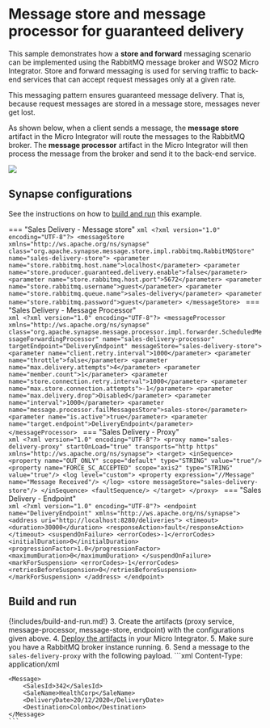 # Message store and message processor for guaranteed delivery

This sample demonstrates how a <b>store and forward</b> messaging scenario can be implemented using the RabbitMQ
message broker and WSO2 Micro Integrator. Store and forward messaging is used for serving traffic to back-end services that can accept request messages only at a given rate. 

This messaging pattern ensures guaranteed message delivery. That is, because request messages are stored in a message store, messages never get lost.

As shown below, when a client sends a message, the <b>message store</b> artifact in the Micro Integrator will route the messages to the RabbitMQ broker. The <b>message processor</b> artifact in the Micro Integrator will then process the message from the broker and send it to the back-end service.

<img src="{{base_path}}/assets/img/integrate/rabbitmq/rabbitmq-store-and-forward.png"> 

## Synapse configurations

See the instructions on how to [build and run](#build-and-run) this example.

=== "Sales Delivery - Message store"
    ```xml
    <?xml version="1.0" encoding="UTF-8"?>
    <messageStore xmlns="http://ws.apache.org/ns/synapse"
                class="org.apache.synapse.message.store.impl.rabbitmq.RabbitMQStore"
                name="sales-delivery-store">
       <parameter name="store.rabbitmq.host.name">localhost</parameter>
       <parameter name="store.producer.guaranteed.delivery.enable">false</parameter>
       <parameter name="store.rabbitmq.host.port">5672</parameter>
       <parameter name="store.rabbitmq.username">guest</parameter>
       <parameter name="store.rabbitmq.queue.name">sales-delivery</parameter>
       <parameter name="store.rabbitmq.password">guest</parameter>
    </messageStore>
    ```
=== "Sales Delivery - Message Processor"    
    ```xml
    <?xml version="1.0" encoding="UTF-8"?>
    <messageProcessor xmlns="http://ws.apache.org/ns/synapse"
                    class="org.apache.synapse.message.processor.impl.forwarder.ScheduledMessageForwardingProcessor"
                    name="sales-delivery-processor"
                    targetEndpoint="DeliveryEndpoint"
                    messageStore="sales-delivery-store">
       <parameter name="client.retry.interval">1000</parameter>
       <parameter name="throttle">false</parameter>
       <parameter name="max.delivery.attempts">4</parameter>
       <parameter name="member.count">1</parameter>
       <parameter name="store.connection.retry.interval">1000</parameter>
       <parameter name="max.store.connection.attempts">-1</parameter>
       <parameter name="max.delivery.drop">Disabled</parameter>
       <parameter name="interval">1000</parameter>
       <parameter name="message.processor.failMessagesStore">sales-store</parameter>
       <parameter name="is.active">true</parameter>
       <parameter name="target.endpoint">DeliveryEndpoint</parameter>
    </messageProcessor>
    ```
=== "Sales Delivery - Proxy"    
    ```xml
    <?xml version="1.0" encoding="UTF-8"?>
    <proxy name="sales-delivery-proxy" startOnLoad="true" transports="http https" xmlns="http://ws.apache.org/ns/synapse">
        <target>
            <inSequence>
                <property name="OUT_ONLY" scope="default" type="STRING" value="true"/>
                <property name="FORCE_SC_ACCEPTED" scope="axis2" type="STRING" value="true"/>
                <log level="custom">
                    <property expression="//Message" name="Message Received"/>
                </log>
                <store messageStore="sales-delivery-store"/>
            </inSequence>
            <faultSequence/>
        </target>
    </proxy>
    ```
=== "Sales Delivery - Endpoint"    
    ```xml
    <?xml version="1.0" encoding="UTF-8"?>
    <endpoint name="DeliveryEndpoint" xmlns="http://ws.apache.org/ns/synapse">
        <address uri="http://localhost:8280/deliveries">
            <timeout>
                <duration>30000</duration>
                <responseAction>fault</responseAction>
            </timeout>
            <suspendOnFailure>
                <errorCodes>-1</errorCodes>
                <initialDuration>0</initialDuration>
                <progressionFactor>1.0</progressionFactor>
                <maximumDuration>0</maximumDuration>
            </suspendOnFailure>
            <markForSuspension>
                <errorCodes>-1</errorCodes>
                <retriesBeforeSuspension>0</retriesBeforeSuspension>
            </markForSuspension>
        </address>
    </endpoint>
    ```

## Build and run

{!includes/build-and-run.md!}
3. Create the artifacts (proxy service, message-processor, message-store, endpoint) with the configurations given above.
4. [Deploy the artifacts]({{base_path}}/develop/deploy-artifacts) in your Micro Integrator.
5. Make sure you have a RabbitMQ broker instance running.
6. Send a message to the `sales-delivery-proxy` with the following payload.
	```xml
    Content-Type: application/xml
    
	<Message>
		<SalesId>342</SalesId>
		<SaleName>HealthCorp</SaleName>
		<DeliveryDate>20/12/2020</DeliveryDate>
		<Destination>Colombo</Destination>
	</Message>
	```
